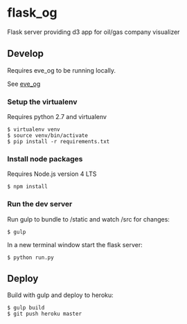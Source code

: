 # flask_og

Flask server providing d3 app for oil/gas company visualizer


## Develop

Requires eve_og to be running locally.

See [eve_og](https://github.com/andrewmontes87/eve_og)


### Setup the virtualenv

Requires python 2.7 and virtualenv

```
$ virtualenv venv
$ source venv/bin/activate
$ pip install -r requirements.txt
```

### Install node packages

Requires Node.js version 4 LTS

```
$ npm install
```

### Run the dev server

Run gulp to bundle to /static and watch /src for changes:

```
$ gulp
```

In a new terminal window start the flask server:

```
$ python run.py
```


## Deploy

Build with gulp and deploy to heroku:

```
$ gulp build
$ git push heroku master
```


